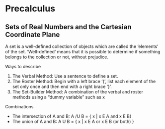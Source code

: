 # Precalculus

##  Sets of Real Numbers and the Cartesian Coordinate Plane

A set is a well-defined collection of objects which are called the ‘elements’ 
of the set. ‘Well-defined’ means that it is possible to determine if something 
belongs to the collection or not, without prejudice.

Ways to describe

1. The Verbal Method: Use a sentence to define a set.
2. The Roster Method: Begin with a left brace ‘{’, list each element of the set
only once and then end with a right brace ‘}’.
3. The Set-Builder Method: A combination of the verbal and roster methods using
a “dummy variable” such as x

Combinations

* The intersection of A and B: A /U B = { x | x E A and x E B}
* The union of A and B: A U B = { x | x E A or x E B (or both) }
